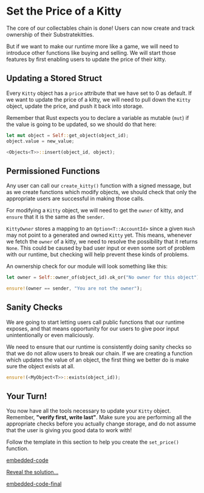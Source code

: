 Set the Price of a Kitty
===

The core of our collectables chain is done! Users can now create and track ownership of their Substratekitties.

But if we want to make our runtime more like a game, we will need to introduce other functions like buying and selling. We will start those features by first enabling users to update the price of their kitty.

## Updating a Stored Struct

Every `Kitty` object has a `price` attribute that we have set to 0 as default. If we want to update the price of a kitty, we will need to pull down the `Kitty` object, update the price, and push it back into storage.

Remember that Rust expects you to declare a variable as mutable (`mut`) if the value is going to be updated, so we should do that here:

```rust
let mut object = Self::get_object(object_id);
object.value = new_value;

<Objects<T>>::insert(object_id, object);
```

## Permissioned Functions

Any user can call our `create_kitty()` function with a signed message, but as we create functions which modify objects, we should check that only the appropriate users are successful in making those calls.

For modifying a `Kitty` object, we will need to get the `owner` of kitty, and `ensure` that it is the same as the `sender`.

`KittyOwner` stores a mapping to an `Option<T::AccountId>` since a given `Hash` may not point to a generated and owned `Kitty` yet. This means, whenever we fetch the `owner` of a kitty, we need to resolve the possibility that it returns `None`. This could be caused by bad user input or even some sort of problem with our runtime, but checking will help prevent these kinds of problems.

An ownership check for our module will look something like this:

```rust
let owner = Self::owner_of(object_id).ok_or("No owner for this object")?;

ensure!(owner == sender, "You are not the owner");
```

## Sanity Checks

We are going to start letting users call public functions that our runtime exposes, and that means opportunity for our users to give poor input unintentionally or even maliciously.

We need to ensure that our runtime is consistently doing sanity checks so that we do not allow users to break our chain. If we are creating a function which updates the value of an object, the first thing we better do is make sure the object exists at all.

```rust
ensure!(<MyObject<T>>::exists(object_id));
```

## Your Turn!

You now have all the tools necessary to update your `Kitty` object. Remember, **"verify first, write last"**. Make sure you are performing all the appropriate checks before you actually change storage, and do not assume that the user is giving you good data to work with!

Follow the template in this section to help you create the `set_price()` function.

[embedded-code](./assets/3.1-template.rs ':include :type=code embed-template')

<a href="javascript:toggleHint()" id="hint_link">Reveal the solution...</a>

[embedded-code-final](./assets/3.1-finished-code.rs ':include :type=code embed-final')